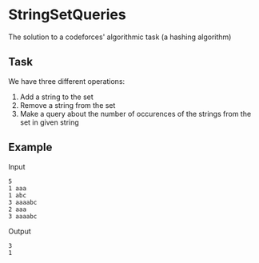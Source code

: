 # StringSetQueries
The solution to a codeforces' algorithmic task (a hashing algorithm)

Task
---
We have three different operations:

1. Add a string to the set
2. Remove a string from the set
3. Make a query about the number of occurences of the strings from the set in given string

Example
---
Input
```
5
1 aaa
1 abc
3 aaaabc
2 aaa
3 aaaabc
```

Output
```
3
1
```
